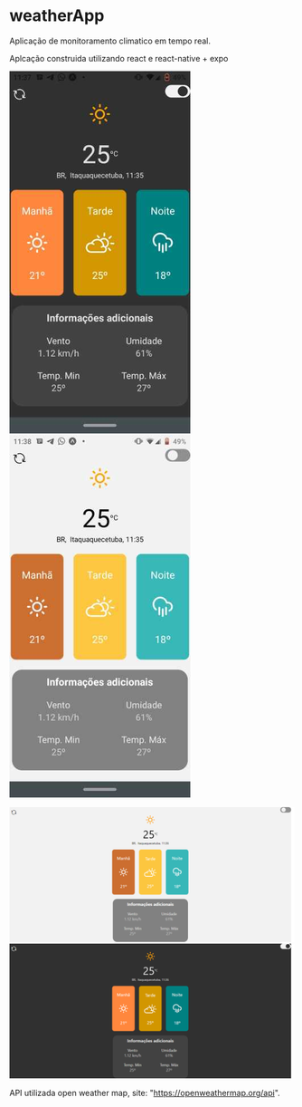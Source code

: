 # weatherApp 

Aplicação de monitoramento climatico em tempo real.

Aplcação construida utilizando react e react-native + expo

<img src="./img/mobileDark.png"><img src="./img/mobileClean.png">

<img src="./img/browserClean.png"><img src="./img/browserDark.png">


API utilizada open weather map, site: "https://openweathermap.org/api".
